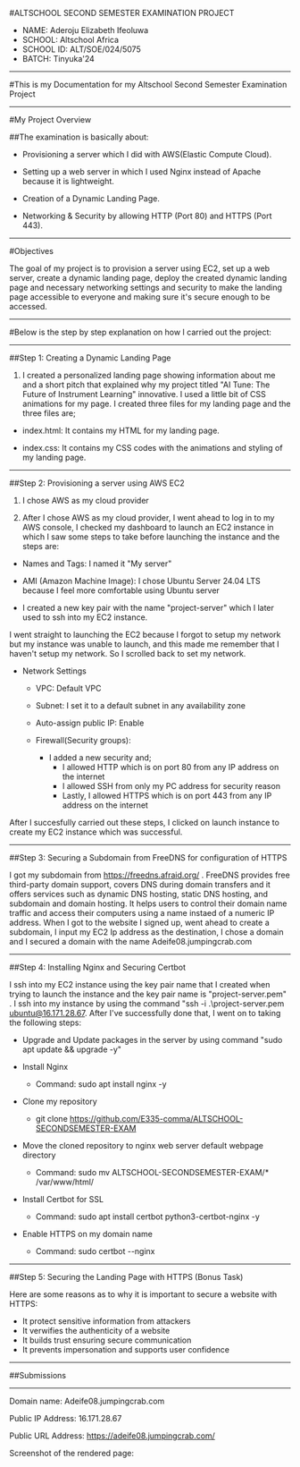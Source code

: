 #ALTSCHOOL SECOND SEMESTER EXAMINATION PROJECT

- NAME: Aderoju Elizabeth Ifeoluwa
- SCHOOL: Altschool Africa
- SCHOOL ID: ALT/SOE/024/5075
- BATCH: Tinyuka'24

---

#This is my Documentation for my Altschool Second Semester Examination Project

---

#My Project Overview

##The examination is basically about:
- Provisioning a server which I did with AWS(Elastic Compute Cloud).

- Setting up a web server in which I used Nginx instead of Apache because it is lightweight.

- Creation of a Dynamic Landing Page. 

- Networking & Security by allowing HTTP (Port 80) and HTTPS (Port 443).

---

#Objectives

The goal of my project is to provision a server using EC2, set up a web server, create a dynamic landing page, deploy the created dynamic landing page and necessary networking settings and security to make the landing page accessible to everyone and making sure it's secure enough to be accessed.

---

#Below is the step by step explanation on how I carried out the project:

---

##Step 1: Creating a Dynamic Landing Page

1. I created a personalized landing page showing information about me and a short pitch that explained why my project titled "AI Tune: The Future of Instrument Learning" innovative. I used a little bit of CSS animations for my page.
I created three files for my landing page and the three files are;


- index.html: It contains my HTML for my landing page.

- index.css: It contains my CSS codes with the animations and styling of my landing page.

---

##Step 2: Provisioning a server using AWS EC2

1. I chose AWS as my cloud provider

2. After I chose AWS as my cloud provider, I went ahead to log in to my AWS console, I checked my dashboard to launch an EC2 instance in which I saw some steps to take before launching the instance and the steps are:

- Names and Tags: I named it "My server"

- AMI (Amazon Machine Image): I chose Ubuntu Server 24.04 LTS because I feel more comfortable using Ubuntu server

- I created a new key pair with the name "project-server" which I later used to ssh into my EC2 instance.

I went straight to launching the EC2 because I forgot to setup my network but my instance was unable to launch, and this made me remember that I haven't setup my network. So I scrolled back to set my network.

- Network Settings

    - VPC: Default VPC

    - Subnet: I set it to a default subnet in any availability zone

    - Auto-assign public IP: Enable

    - Firewall(Security groups): 
        - I added a new security and;
            - I allowed HTTP which is on port 80 from any  IP address on the internet
            - I allowed SSH from only my PC address for security reason
            - Lastly, I allowed HTTPS which is on port 443 from any IP address on the internet

After I succesfully carried out these steps, I clicked on launch instance to create my EC2 instance which was successful.

---

##Step 3: Securing a Subdomain from FreeDNS for configuration of HTTPS

I got my subdomain from https://freedns.afraid.org/ . FreeDNS provides free third-party domain support, covers DNS during domain transfers and it offers services such as dynamic DNS hosting, static DNS hosting, and subdomain and domain hosting. It helps users to control their domain name traffic and  access their computers using a name instaed of a numeric IP address. When I got to the website I signed up, went ahead to create a subdomain, I input my EC2 Ip address as the destination, I chose a domain and I secured a domain with the name Adeife08.jumpingcrab.com

---

##Step 4: Installing Nginx and Securing Certbot 

I ssh into my EC2 instance using the key pair name that I created when trying to launch the instance and the key pair name is "project-server.pem" . I ssh into my instance by using the command "ssh -i .\project-server.pem ubuntu@16.171.28.67.
After I've successfully done that, I went on to taking the following steps:
    
- Upgrade and Update packages in the server by using command "sudo apt update && upgrade -y"

- Install Nginx
    - Command: sudo apt install nginx -y

- Clone my repository
    - git clone https://github.com/E335-comma/ALTSCHOOL-SECONDSEMESTER-EXAM


- Move the cloned repository to nginx web server default webpage directory
    - Command: sudo mv ALTSCHOOL-SECONDSEMESTER-EXAM/* /var/www/html/

- Install Certbot for SSL
    - Command: sudo apt install certbot python3-certbot-nginx -y

- Enable HTTPS on my domain name
    - Command: sudo certbot --nginx

---

##Step 5: Securing the Landing Page with HTTPS (Bonus Task)

Here are some reasons as to why it is important to secure a website with HTTPS:

- It protect sensitive information from attackers
- It verwifies the authenticity of a website
- It builds trust ensuring secure communication
- It prevents impersonation and supports user confidence

---

##Submissions

---

Domain name: Adeife08.jumpingcrab.com

Public IP Address: 16.171.28.67

Public URL Address: https://adeife08.jumpingcrab.com/

Screenshot of the rendered page:







